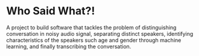 # Who Said What?!

A project to build software that tackles the problem of distinguishing conversation
in noisy audio signal, separating distinct speakers, identifying characteristics
of the speakers such age and gender through machine learning, and finally
transcribing the conversation.